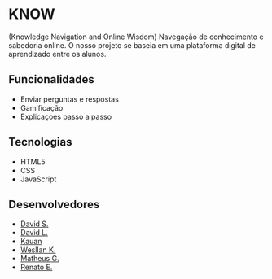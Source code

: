 # KNOW
(Knowledge Navigation and Online Wisdom) Navegação de conhecimento e sabedoria online. O nosso projeto se baseia em uma plataforma digital de aprendizado entre os alunos.


## Funcionalidades

* Enviar perguntas e respostas
* Gamificação
* Explicaçoes passo a passo

## Tecnologias 

* HTML5
* CSS
* JavaScript

## Desenvolvedores

 * [David S.](https://github.com/davibala)
 * [David L.](https://github.com/brkn-Dvd)
 * [Kauan](https://github.com/kauanGX)
 * [Wesllan K.](https://github.com/KawadevTs)
 * [Matheus G.](https://github.com/Snowloz)
 * [Renato E.](https://github.com/RenatoE77)



